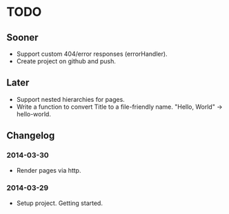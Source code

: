 # TODO

## Sooner

* Support custom 404/error responses (errorHandler).
* Create project on github and push.

## Later

* Support nested hierarchies for pages.
* Write a function to convert Title to a file-friendly name. "Hello, World" -> hello-world.

## Changelog

### 2014-03-30

* Render pages via http.

### 2014-03-29

* Setup project. Getting started.
